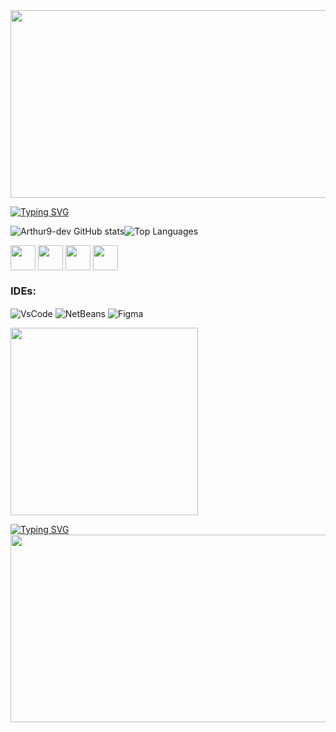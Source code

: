 <div style="width: 100%; overflow: hidden;">
    <img src="https://i.giphy.com/media/v1.Y2lkPTc5MGI3NjExNm4wYWNqaDBrNXd3bWE4ejZud2gycmRieTZqZWxqN2t4MnhhNDh1ZiZlcD12MV9pbnRlcm5hbF9naWZfYnlfaWQmY3Q9Zw/4ExWdLKTCaz16/giphy.gif" style="width: 20000px; height: 300px;" />
</div>
 
 [![Typing SVG](https://readme-typing-svg.demolab.com?font=Fira+Code&pause=1000&color=3e3eff&background=FFFFFF00&width=435&lines=ola+eu+me+chamo+Arthur!+;tenho+15+Anos++;Sou+estudante+de+DS)](https://git.io/typing-svg)
<div style="display: flex; flex-direction: row; align-items: center;">
  <img src="https://github-readme-stats.vercel.app/api?username=Arthur9-dev&icons=true&theme=transparent&hide_border=true" alt="Arthur9-dev GitHub stats" style="max-width: 50%;"/>
  <img src="https://github-readme-stats.vercel.app/api/top-langs/?username=Arthur9-dev&layout=compact&theme=transparent&hide_border=true&langs_count=10&custom_title=Top%20Languages" alt="Top Languages" style="max-width: 50%;"/>
</div>

<p>
  <img src="https://cdn.jsdelivr.net/gh/devicons/devicon@latest/icons/html5/html5-original-wordmark.svg" width="40" style="display: inline-block; vertical-align: middle;" />
  <img src="https://cdn.jsdelivr.net/gh/devicons/devicon@latest/icons/css3/css3-original-wordmark.svg" width="40" style="display: inline-block; vertical-align: middle;" />
  <img src="https://cdn.jsdelivr.net/gh/devicons/devicon@latest/icons/java/java-original-wordmark.svg" width="40" style="display: inline-block; vertical-align: middle;" />
  <img src="https://cdn.jsdelivr.net/gh/devicons/devicon@latest/icons/javascript/javascript-original.svg" width="40" style="display: inline-block; vertical-align: middle;" />
</p>

### IDEs:
<p>
  <img align="center" alt="VsCode" src="https://img.shields.io/badge/Visual%20Studio%20Code-0078d7.svg?style=for-the-badge&logo=visual-studio-code&logoColor=white"/>
 <img align="center" alt="NetBeans" src="https://img.shields.io/badge/NetBeansIDE-1B6AC6.svg?style=for-the-badge&logo=apache-netbeans-ide&logoColor=white"/>
 <img align="center" alt="Figma" src="https://img.shields.io/badge/figma-%23F24E1E.svg?style=for-the-badge&logo=figma&logoColor=white"/>
</p>

<div align="left">
   <div align="left">
  <img src="https://github.com/user-attachments/assets/51fc98c9-3aff-45a1-a3ae-4cf9a4652072"  style="width: 300px;" />
</div>
<div>
 
 [![Typing SVG](https://readme-typing-svg.demolab.com?font=Fira+Code&pause=1000&color=3E3EFF&width=435&lines=Obrigado+pela+aten%C3%A7%C3%A3o)](https://git.io/typing-svg)
<img width="100%" src="https://capsule-render.vercel.app/api?type=waving&height=100&color=3E3EFF&section=footer" 
style="width: 20000px; height: 300px;" />
</div>
